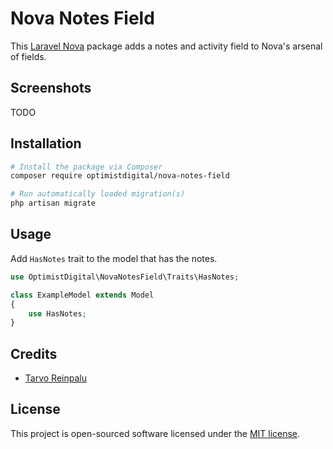 # Nova Notes Field

This [Laravel Nova](https://nova.laravel.com) package adds a notes and activity field to Nova's arsenal of fields.

## Screenshots

TODO

## Installation

```bash
# Install the package via Composer
composer require optimistdigital/nova-notes-field

# Run automatically loaded migration(s)
php artisan migrate
```

## Usage

Add `HasNotes` trait to the model that has the notes.

```php
use OptimistDigital\NovaNotesField\Traits\HasNotes;

class ExampleModel extends Model
{
    use HasNotes;
}
```

## Credits

- [Tarvo Reinpalu](https://github.com/Tarpsvo)

## License

This project is open-sourced software licensed under the [MIT license](LICENSE.md).
